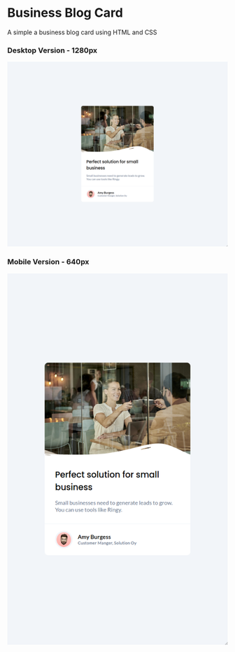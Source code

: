 # Business Blog Card

A simple a business blog card using HTML and CSS

### Desktop Version - 1280px

![Desktop Version](./assets/desktop.png)

### Mobile Version - 640px

![Mobile Version](./assets/mobile.png)
